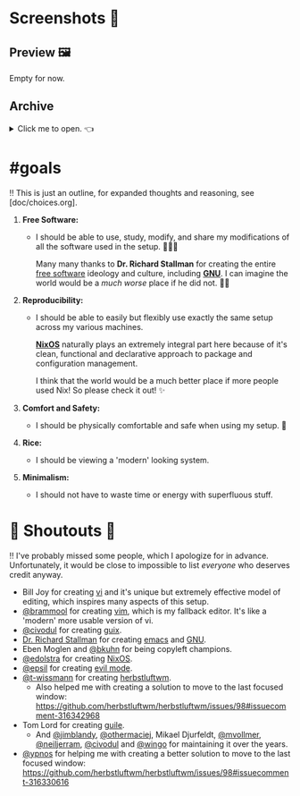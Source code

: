 <!-- vim: syntax=off
-->
# Screenshots 📸

## Preview 🖼

Empty for now.

## Archive

<details>
  <summary>Click me to open. 👈
  </summary>

  Also empty. 👀
</details>

# #goals

‼ This is just an outline, for expanded thoughts and reasoning, see
[doc/choices.org].

1. **Free Software:**

   - I should be able to use, study, modify, and share my modifications of all
     the software used in the setup. 🙈🙉🙊

     Many many thanks to **Dr. Richard Stallman** for creating the entire [free
     software][free-sw] ideology and culture, including **[GNU]**. I can imagine
     the world would be a *much worse* place if he did not. 🙇‍♀️

2. **Reproducibility:**

   - I should be able to easily but flexibly use exactly the same setup across
     my various machines.

     **[NixOS]** naturally plays an extremely integral part here because of it's
     clean, functional and declarative approach to package and configuration
     management.

     I think that the world would be a much better place if more people used
     Nix! So please check it out! ✨

3. **Comfort and Safety:**

   - I should be physically comfortable and safe when using my setup. 💆

4. **Rice:**

   - I should be viewing a 'modern' looking system.

5. **Minimalism:**

   - I should not have to waste time or energy with superfluous stuff.

[free-sw]: https://www.gnu.org/philosophy/free-sw.en.html
[GNU]:     https://www.gnu.org/gnu/gnu.en.html
[NixOS]:   https://nixos.org

# 📢 Shoutouts 📢

‼ I've probably missed some people, which I apologize for in advance.
Unfortunately, it would be close to impossible to list *everyone* who deserves
credit anyway.

- Bill Joy for creating [vi] and it's unique but extremely effective model of
  editing, which inspires many aspects of this setup.
- [@brammool] for creating [vim], which is my fallback editor. It's like a
  'modern' more usable version of vi.
- [@civodul] for creating [guix].
- [Dr. Richard Stallman][rms] for creating [emacs] and [GNU].
- Eben Moglen and [@bkuhn] for being copyleft champions.
- [@edolstra] for creating [NixOS].
- [@epsil] for creating [evil mode].
- [@t-wissmann] for creating [herbstluftwm].
  - Also helped me with creating a solution to move to the last focused window:
    https://github.com/herbstluftwm/herbstluftwm/issues/98#issuecomment-316342968
- Tom Lord for creating [guile].
  - And [@jimblandy], [@othermaciej], Mikael Djurfeldt, [@mvollmer],
    [@neiljerram], [@civodul] and [@wingo] for maintaining it over the years.
- [@ypnos] for helping me with creating a better solution to move to the last
  focused window:
  https://github.com/herbstluftwm/herbstluftwm/issues/98#issuecomment-316330616

[@bkuhn]:       https://github.com/bkuhn
[@brammool]:    https://github.com/brammool
[@civodul]:     https://github.com/civodul
[@edolstra]:    https://github.com/edolstra
[@epsil]:       https://github.com/epsil
[@jimblandy]:   https://github.com/jimblandy
[@mvollmer]:    https://github.com/mvollmer
[@neiljerram]:  https://github.com/neiljerram
[@othermaciej]: https://github.com/othermaciej
[@t-wissmann]:  https://github.com/t-wissmann
[@wingo]:       https://github.com/wingo
[@ypnos]:       https://github.com/ypnos
[emacs]:        https://www.gnu.org/software/emacs
[evil mode]:    https://github.com/emacs-evil/evil
[guile]:        https://www.gnu.org/software/guile/
[guix]:         https://www.gnu.org/software/guix/
[herbstluftwm]: http://www.herbstluftwm.org
[rms]:          https://stallman.org/
[vi]:           https://en.wikipedia.org/wiki/Vi
[vim]:          http://www.vim.org/
